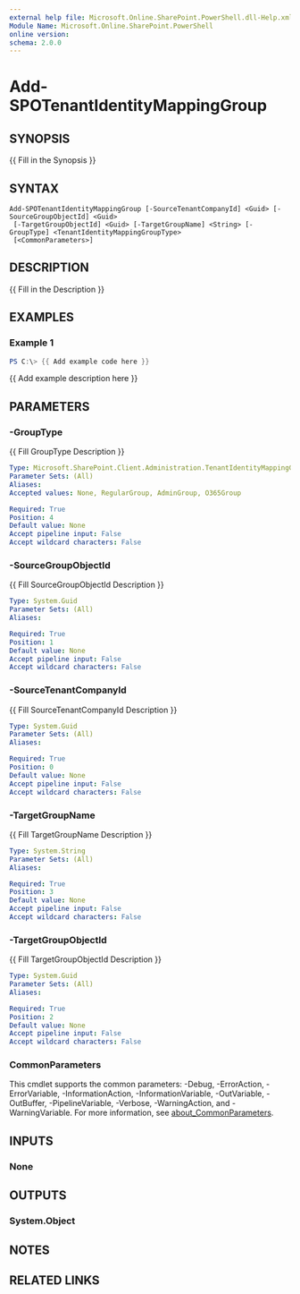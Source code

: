 ```yaml
---
external help file: Microsoft.Online.SharePoint.PowerShell.dll-Help.xml
Module Name: Microsoft.Online.SharePoint.PowerShell
online version:
schema: 2.0.0
---
```


# Add-SPOTenantIdentityMappingGroup

## SYNOPSIS
{{ Fill in the Synopsis }}

## SYNTAX

```
Add-SPOTenantIdentityMappingGroup [-SourceTenantCompanyId] <Guid> [-SourceGroupObjectId] <Guid>
 [-TargetGroupObjectId] <Guid> [-TargetGroupName] <String> [-GroupType] <TenantIdentityMappingGroupType>
 [<CommonParameters>]
```

## DESCRIPTION
{{ Fill in the Description }}

## EXAMPLES

### Example 1
```powershell
PS C:\> {{ Add example code here }}
```

{{ Add example description here }}

## PARAMETERS

### -GroupType
{{ Fill GroupType Description }}

```yaml
Type: Microsoft.SharePoint.Client.Administration.TenantIdentityMappingGroupType
Parameter Sets: (All)
Aliases:
Accepted values: None, RegularGroup, AdminGroup, O365Group

Required: True
Position: 4
Default value: None
Accept pipeline input: False
Accept wildcard characters: False
```

### -SourceGroupObjectId
{{ Fill SourceGroupObjectId Description }}

```yaml
Type: System.Guid
Parameter Sets: (All)
Aliases:

Required: True
Position: 1
Default value: None
Accept pipeline input: False
Accept wildcard characters: False
```

### -SourceTenantCompanyId
{{ Fill SourceTenantCompanyId Description }}

```yaml
Type: System.Guid
Parameter Sets: (All)
Aliases:

Required: True
Position: 0
Default value: None
Accept pipeline input: False
Accept wildcard characters: False
```

### -TargetGroupName
{{ Fill TargetGroupName Description }}

```yaml
Type: System.String
Parameter Sets: (All)
Aliases:

Required: True
Position: 3
Default value: None
Accept pipeline input: False
Accept wildcard characters: False
```

### -TargetGroupObjectId
{{ Fill TargetGroupObjectId Description }}

```yaml
Type: System.Guid
Parameter Sets: (All)
Aliases:

Required: True
Position: 2
Default value: None
Accept pipeline input: False
Accept wildcard characters: False
```

### CommonParameters
This cmdlet supports the common parameters: -Debug, -ErrorAction, -ErrorVariable, -InformationAction, -InformationVariable, -OutVariable, -OutBuffer, -PipelineVariable, -Verbose, -WarningAction, and -WarningVariable. For more information, see [about_CommonParameters](https://go.microsoft.com/fwlink/?LinkID=113216).

## INPUTS

### None

## OUTPUTS

### System.Object

## NOTES

## RELATED LINKS

